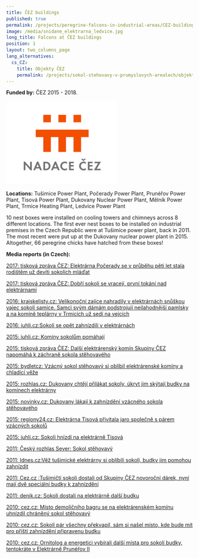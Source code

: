 ```yaml
---
title: ČEZ buildings
published: true
permalink: /projects/peregrine-falcons-in-industrial-areas/CEZ-buildings
image: /media/snidane_elektrarna_ledvice.jpg
long_title: Falcons at ČEZ buildings
position: 1
layout: two_columns_page
lang_alternatives:
  cs_CZ:
    title: Objekty ČEZ
    permalink: /projects/sokol-stehovavy-v-prumyslovych-arealech/objekty-CEZ
---
```

**Funded by:** ČEZ 2015 - 2018.

![](/media/nadacecez__svetletransparentni_300.png)

**Locations:** Tušimice Power Plant, Počerady Power Plant, Prunéřov Power Plant, Tisová Power Plant, Dukovany Nuclear Power Plant, Mělník Power Plant, Trmice Heating Plant, Ledvice Power Plant

10 nest boxes were installed on cooling towers and chimneys across 8 different locations. The first ever nest boxes to be installed on industrial premises in the Czech Republic were at Tušimice power plant, back in 2011. The most recent were put up at the Dukovany nuclear power plant in 2015. Altogether, 66 peregrine chicks have hatched from these boxes!

**Media reports (in Czech):**

[2017: tisková zpráva ČEZ: Elektrárna Počerady se v průběhu pěti let stala rodištěm už devíti sokolích mláďat ](https://www.cez.cz/cs/pro-media/tiskove-zpravy/5861.html)

[2017: tisková zpráva ČEZ: Dobří sokoli se vracejí, první tokání nad elektrárnami ](https://www.cez.cz/cs/pro-media/tiskove-zpravy/5855.html)

[2016: krajskelisty.cz: Velikonoční zajíce nahradily v elektrárnách snůškou vajec sokolí samice. Samci svým dámám podstrojují nejlahodnější pamlsky a na komíně teplárny v Trmicích už sedí na vejcích](https://www.krajskelisty.cz/ustecky-kraj/okres-usti-nad-labem/12637-velikonocni-zajice-nahradily-v-elektrarnach-snuskou-vajec-sokoli-samice-samci-svym-damam-podstrojuji-nejlahodnejsi-pamlsky-a-na-kominu-teplarny-v-trmicich-uz-sedi-na-vejcich.htm)

[2016: iuhli.cz:Sokoli se opět zahnízdili v elektrárnách](http://iuhli.cz/sokoli-se-opet-zahnizdili-v-elektrarnach/)

[2015: iuhli.cz: Komíny sokolům pomáhají](http://iuhli.cz/kominy-sokolum-pomahaji/)

[2015: tisková zpráva ČEZ: Další elektrárenský komín Skupiny ČEZ napomáhá k záchraně sokola stěhovavého](https://www.cez.cz/cs/pro-media/tiskove-zpravy/5328.html)

[2015: bydletcz: Vzácný sokol stěhovavý si oblíbil elektrárenské komíny a chladící věže](https://www.bydlet.cz/392023-vzacny-sokol-stehovavy-si-oblibil-elektrarenske-kominy-achladici-veze/)

[2015: rozhlas.cz: Dukovany chtějí přilákat sokoly, úkryt jim skýtají budky na komínech elektrárny](https://www.irozhlas.cz/veda-technologie_priroda/dukovany-chteji-prilakat-sokoly-ukryt-jim-skytaji-budky-na-kominech-elektrarny-_201511061705_mkopp)

[2015: novinky.cz: Dukovany lákají k zahnízdění vzácného sokola stěhovavého ](https://www.novinky.cz/domaci/385986-dukovany-lakaji-k-zahnizdeni-vzacneho-sokola-stehovaveho.html)

[2015: regiony24.cz: Elektrárna Tisová přivítala jaro společně s párem vzácných sokolů ](http://sokolov.regiony24.cz/11-212367-elektrarna-tisova-privitala-jaro-spolecne-s-parem-vzacnych-sokolu-)

[2015: iuhli.cz: Sokoli hnízdí na elektrárně Tisová](http://iuhli.cz/sokoli-hnizdi-na-elektrarne-tisova/)

[2011: Český rozhlas Sever: Sokol stěhovavý](https://www.rozhlas.cz/teens/poznavej/_zprava/sokol-stehovavy--841853)

[2011: Idnes.cz:Věž tušimické elektrárny si oblíbili sokoli, budky jim pomohou zahnízdit](https://www.idnes.cz/usti/zpravy/vez-tusimicke-elektrarny-si-oblibili-sokoli-budky-jim-pomohou-zahnizdit.A110114_1514878_usti-zpravy_alh)

[2011: Cez.cz :Tušimičtí sokoli dostali od Skupiny ČEZ novoroční dárek, nyní mají dvě speciální budky k zahnízdění](https://www.cez.cz/cs/pro-media/tiskove-zpravy/3211.html)

[2011: denik.cz: Sokoli dostali na elektrárně další budku](https://www.denik.cz/regiony/sokoli-dostali-na-elektrarne-dalsi-budku20110113.html)

[2010: cez.cz: Místo demoličního bagru se na elektrárenském komínu uhnízdil chráněný sokol stěhovavý](https://www.cez.cz/cs/pro-media/tiskove-zpravy/2896.html)

[2010: cez.cz: Sokolí pár všechny překvapil, sám si našel místo, kde bude mít pro příští zahnízdění připravenu budku](https://www.cez.cz/cs/pro-media/tiskove-zpravy/2932.html)

[2010: cez.cz: Ornitolog a energetici vybírali další místa pro sokolí budky, tentokráte v Elektrárně Prunéřov II](https://www.cez.cz/cs/pro-media/tiskove-zpravy/2944.html)
